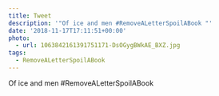 ```yaml
---
title: Tweet
description: '"Of ice and men #RemoveALetterSpoilABook "'
date: '2018-11-17T17:11:51+00:00'
photo:
  - url: 1063842161391751171-DsOGygBWkAE_BXZ.jpg
tags:
  - RemoveALetterSpoilABook
---
```

Of ice and men #RemoveALetterSpoilABook 
